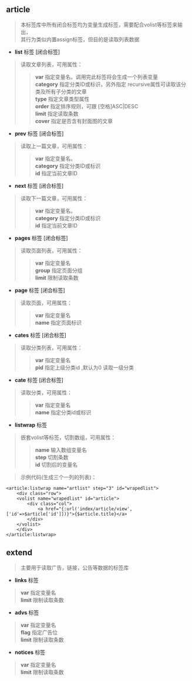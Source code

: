 ## article

> 本标签库中所有闭合标签均为变量生成标签，需要配合volist等标签来输出，<br />其行为类似内置assign标签，但目的是读取列表数据

* **list** 标签 [闭合标签]

> 读取文章列表，可用属性：
>> **var** 指定变量名。调用完此标签将会生成一个列表变量<br />
   **category** 指定分类ID或标识，另外指定 recursive属性可读取该分类及所有子分类的文章<br />
   **type** 指定文章类型属性<br />
   **order** 指定排序规则，可跟 [空格]ASC|DESC<br />
   **limit** 指定读取条数<br />
   **cover** 指定是否含有封面图的文章
   
* **prev** 标签 [闭合标签]

> 读取上一篇文章，可用属性：
>> **var** 指定变量名。<br />
   **category** 指定分类ID或标识<br />
   **id** 指定当前文章ID
   
* **next** 标签 [闭合标签]

> 读取下一篇文章，可用属性：
>> **var** 指定变量名。<br />
   **category** 指定分类ID或标识<br />
   **id** 指定当前文章ID

* **pages** 标签 [闭合标签]

> 读取页面列表，可用属性：
>> **var** 指定变量名<br />
    **group** 指定页面分组<br />
    **limit** 限制读取条数
    
* **page** 标签 [闭合标签]

> 读取页面，可用属性：
>> **var** 指定变量名<br />
    **name** 指定页面标识
    
* **cates** 标签 [闭合标签]

> 读取分类列表，可用属性：
>> **var** 指定变量名<br />
    **pid** 指定上级分类id ,默认为0 读取一级分类
    
* **cate** 标签 [闭合标签]

> 读取分类，可用属性：
>> **var** 指定变量名<br />
    **name** 指定分类id或标识
    
* **listwrap** 标签

> 嵌套volist等标签，切割数组，可用属性：
>> **name** 输入数组变量名<br />
    **step** 切割条数<br />
    **id** 切割后的变量名
    
> 示例代码(生成三个一列的列表)：
```
<article:listwrap name="artlist" step="3" id="wrapedlist">
    <div class="row">
    <volist name="wrapedlist" id="article">
        <div class="col">
            <a href="{:url('index/article/view',['id'=>$article['id']])}">{$article.title}</a>
        </div>
    </volist>
    </div>
</article:listwrap>
```

## extend

> 主要用于读取广告，链接，公告等数据的标签库

* **links** 标签
> **var** 指定变量名<br />
**limit** 限制读取条数

* **advs** 标签
> **var** 指定变量名<br />
**flag** 指定广告位<br />
**limit** 限制读取条数

* **notices** 标签
> **var** 指定变量名<br />
**limit** 限制读取条数